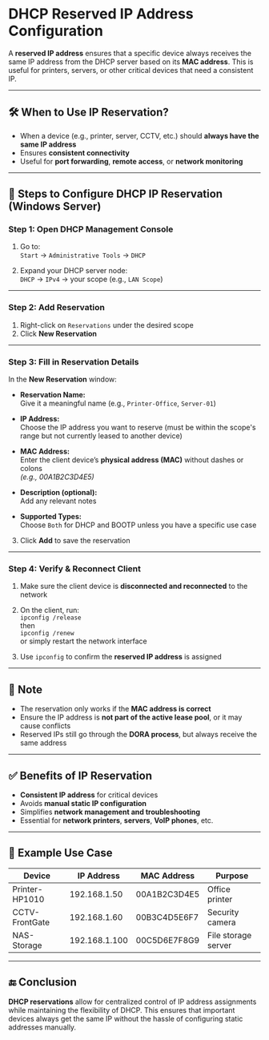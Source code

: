 # DHCP Reserved IP Address Configuration

A **reserved IP address** ensures that a specific device always receives the same IP address from the DHCP server based on its **MAC address**. This is useful for printers, servers, or other critical devices that need a consistent IP.

---

## 🛠️ When to Use IP Reservation?

- When a device (e.g., printer, server, CCTV, etc.) should **always have the same IP address**
- Ensures **consistent connectivity**
- Useful for **port forwarding**, **remote access**, or **network monitoring**

---

## 🔧 Steps to Configure DHCP IP Reservation (Windows Server)

### Step 1: Open DHCP Management Console

1. Go to:  
   `Start` → `Administrative Tools` → `DHCP`

2. Expand your DHCP server node:  
   `DHCP` → `IPv4` → your scope (e.g., `LAN Scope`)

---

### Step 2: Add Reservation

1. Right-click on `Reservations` under the desired scope  
2. Click **New Reservation**

---

### Step 3: Fill in Reservation Details

In the **New Reservation** window:

- **Reservation Name:**  
  Give it a meaningful name (e.g., `Printer-Office`, `Server-01`)

- **IP Address:**  
  Choose the IP address you want to reserve (must be within the scope's range but not currently leased to another device)

- **MAC Address:**  
  Enter the client device’s **physical address (MAC)** without dashes or colons  
  _(e.g., 00A1B2C3D4E5)_

- **Description (optional):**  
  Add any relevant notes

- **Supported Types:**  
  Choose `Both` for DHCP and BOOTP unless you have a specific use case

3. Click **Add** to save the reservation

---

### Step 4: Verify & Reconnect Client

1. Make sure the client device is **disconnected and reconnected** to the network  
2. On the client, run:  
   `ipconfig /release`  
   then  
   `ipconfig /renew`  
   or simply restart the network interface

3. Use `ipconfig` to confirm the **reserved IP address** is assigned

---

## 📌 Note

- The reservation only works if the **MAC address is correct**
- Ensure the IP address is **not part of the active lease pool**, or it may cause conflicts
- Reserved IPs still go through the **DORA process**, but always receive the same address

---

## ✅ Benefits of IP Reservation

- **Consistent IP address** for critical devices
- Avoids **manual static IP configuration**
- Simplifies **network management and troubleshooting**
- Essential for **network printers**, **servers**, **VoIP phones**, etc.

---

## 🧠 Example Use Case

| Device         | IP Address   | MAC Address        | Purpose              |
|----------------|--------------|---------------------|----------------------|
| Printer-HP1010 | 192.168.1.50 | 00A1B2C3D4E5        | Office printer       |
| CCTV-FrontGate | 192.168.1.60 | 00B3C4D5E6F7        | Security camera      |
| NAS-Storage    | 192.168.1.100| 00C5D6E7F8G9        | File storage server  |

---

## 🔚 Conclusion

**DHCP reservations** allow for centralized control of IP address assignments while maintaining the flexibility of DHCP. This ensures that important devices always get the same IP without the hassle of configuring static addresses manually.

